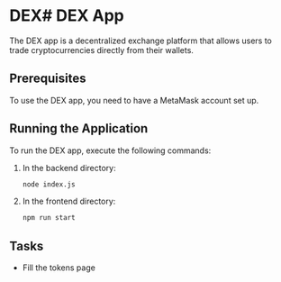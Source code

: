 # DEX# DEX App

The DEX app is a decentralized exchange platform that allows users to trade cryptocurrencies directly from their wallets. 

## Prerequisites

To use the DEX app, you need to have a MetaMask account set up.

## Running the Application

To run the DEX app, execute the following commands:

1. In the backend directory:
    ```bash
    node index.js
    ```

2. In the frontend directory:
    ```bash
    npm run start
    ```

## Tasks

- Fill the tokens page
